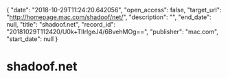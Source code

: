 {
  "date": "2018-10-29T11:24:20.642056", 
  "open_access": false, 
  "target_url": "http://homepage.mac.com/shadoof/net/", 
  "description": "", 
  "end_date": null, 
  "title": "shadoof.net", 
  "record_id": "20181029T112420/U0k+TIlrlgeJ4/6BvehMOg==", 
  "publisher": "mac.com", 
  "start_date": null
}

# shadoof.net

